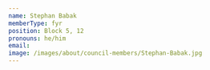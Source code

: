 ```yaml
---
name: Stephan Babak
memberType: fyr
position: Block 5, 12
pronouns: he/him
email: 
image: /images/about/council-members/Stephan-Babak.jpg
---
```

